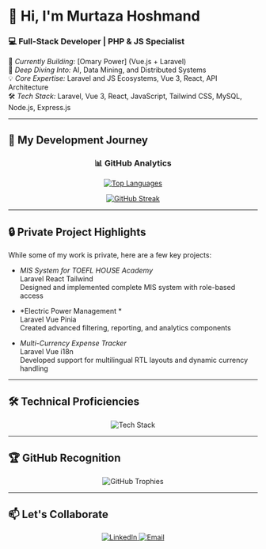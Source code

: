 # 👋 Hi, I'm Murtaza Hoshmand

### 💻 Full-Stack Developer | PHP & JS Specialist

🔭 *Currently Building:* [Omary Power] (Vue.js + Laravel)  
🌱 *Deep Diving Into:* AI, Data Mining, and Distributed Systems  
💡 *Core Expertise:* Laravel and JS Ecosystems, Vue 3, React, API Architecture  
🛠 *Tech Stack:* Laravel, Vue 3, React, JavaScript, Tailwind CSS, MySQL, Node.js, Express.js

---

## 🚀 My Development Journey

<div align="center">

### 📊 GitHub Analytics

[![Top Languages](https://github-readme-stats.vercel.app/api/top-langs/?username=MurtazaHoshmand&layout=compact&theme=vue-dark&hide=html,scss&langs_count=6)](https://github.com/MurtazaHoshmand)

[![GitHub Streak](https://github-readme-streak-stats.herokuapp.com/?user=MurtazaHoshmand&theme=vue-dark&hide_border=true)](https://github.com/MurtazaHoshmand)

</div>

---

## 🔒 Private Project Highlights

While some of my work is private, here are a few key projects:

- *MIS System for TOEFL HOUSE Academy*  
  Laravel React Tailwind  
  Designed and implemented complete MIS system with role-based access

- *Electric Power Management *  
  Laravel Vue Pinia  
  Created advanced filtering, reporting, and analytics components

- *Multi-Currency Expense Tracker*  
  Laravel Vue i18n  
  Developed support for multilingual RTL layouts and dynamic currency handling

---

## 🛠 Technical Proficiencies

<p align="center">
  <img src="https://skillicons.dev/icons?i=vue,laravel,js,ts,tailwind,nodejs,mysql,git,github,figma&perline=7" alt="Tech Stack">
</p>

---

## 🏆 GitHub Recognition

<div align="center">

![GitHub Trophies](https://github-profile-trophy.vercel.app/?username=MurtazaHoshmand&theme=onedark&no-frame=true&row=2&column=4&margin-w=15)

</div>

---

## 📫 Let's Collaborate

<p align="center">
  <a href="https://www.linkedin.com/in/murtaza-hoshmand">
    <img src="https://img.shields.io/badge/-LinkedIn-0077B5?style=for-the-badge&logo=linkedin&logoColor=white" alt="LinkedIn">
  </a>
  <a href="mailto:murtazahoshmand2022@gmail.com">
    <img src="https://img.shields.io/badge/-Email-D14836?style=for-the-badge&logo=gmail&logoColor=white" alt="Email">
  </a>
</p>

